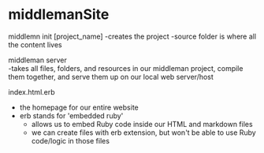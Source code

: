 # middlemanSite

middlemn init [project_name]
   -creates the project
   -source folder is where all the content lives

middleman server  
   -takes all files, folders, and resources in our middleman project, compile them together, and serve them up on our local web server/host

index.html.erb
   - the homepage for our entire website
   - erb stands for 'embedded ruby'
      - allows us to embed Ruby code inside our HTML and markdown files
      - we can create files with erb extension, but won't be able to use Ruby code/logic in those files